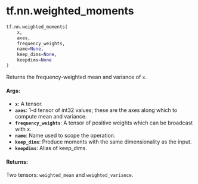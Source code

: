 <div itemscope itemtype="http://developers.google.com/ReferenceObject">
<meta itemprop="name" content="tf.nn.weighted_moments" />
<meta itemprop="path" content="Stable" />
</div>

# tf.nn.weighted_moments

``` python
tf.nn.weighted_moments(
    x,
    axes,
    frequency_weights,
    name=None,
    keep_dims=None,
    keepdims=None
)
```

Returns the frequency-weighted mean and variance of `x`.

#### Args:

* <b>`x`</b>: A tensor.
* <b>`axes`</b>: 1-d tensor of int32 values; these are the axes along which
    to compute mean and variance.
* <b>`frequency_weights`</b>: A tensor of positive weights which can be
    broadcast with x.
* <b>`name`</b>: Name used to scope the operation.
* <b>`keep_dims`</b>: Produce moments with the same dimensionality as the input.
* <b>`keepdims`</b>: Alias of keep_dims.


#### Returns:

Two tensors: `weighted_mean` and `weighted_variance`.